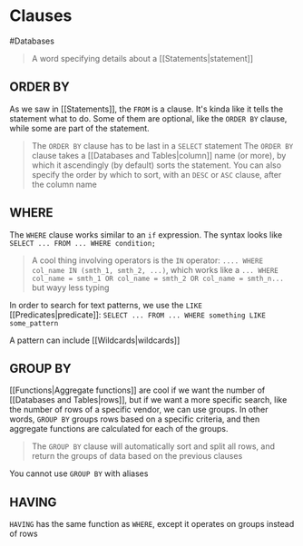 # Clauses

#Databases

> A word specifying details about a [[Statements|statement]]

## ORDER BY

As we saw in [[Statements]], the `FROM` is a clause. It's kinda like it tells the statement what to do. Some of them are optional, like the `ORDER BY` clause, while some are part of the statement.

> The `ORDER BY` clause has to be last in a `SELECT` statement
> The `ORDER BY` clause takes a [[Databases and Tables|column]] name (or more), by which it ascendingly (by default) sorts the statement. You can also specify the order by which to sort, with an `DESC` or `ASC` clause, after the column name

## WHERE

The `WHERE` clause works similar to an `if` expression. The syntax looks like
`SELECT ... FROM ... WHERE condition;`

> A cool thing involving operators is the `IN` operator:
> `.... WHERE col_name IN (smth_1, smth_2, ...)`, which works like a `... WHERE col_name = smth_1 OR col_name = smth_2 OR col_name = smth_n...` but wayy less typing

In order to search for text patterns, we use the `LIKE` [[Predicates|predicate]]:
`SELECT ... FROM ... WHERE something LIKE some_pattern`

A pattern can include [[Wildcards|wildcards]]

## GROUP BY

[[Functions|Aggregate functions]] are cool if we want the number of [[Databases and Tables|rows]], but if we want a more specific search, like the number of rows of a specific vendor, we can use groups.
In other words, `GROUP BY` groups rows based on a specific criteria, and then aggregate functions are calculated for each of the groups.

> The `GROUP BY` clause will automatically sort and split all rows, and return the groups of data based on the previous clauses

You cannot use `GROUP BY` with aliases

## HAVING

`HAVING` has the same function as `WHERE`, except it operates on groups instead of rows
